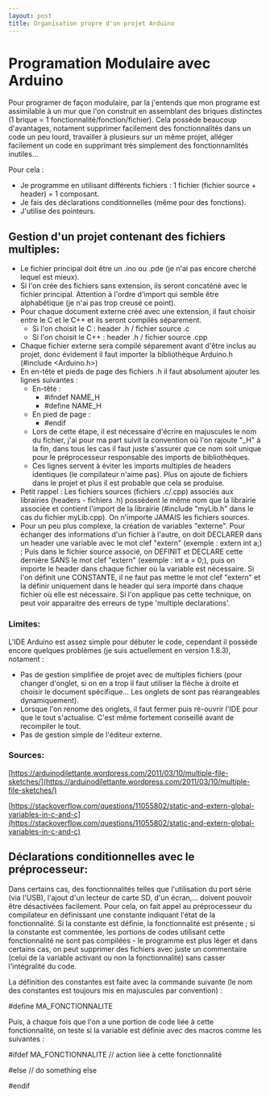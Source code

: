 ```yaml
---
layout: post
title: Organisation propre d'un projet Arduino
---
```


# Programation Modulaire avec Arduino
Pour programer de façon modulaire, par la j'entends que mon programe est assimilable à un mur que l'on construit en assemblant des briques distinctes (1 brique = 1 fonctionnalité/fonction/fichier). Cela possède beaucoup d'avantages, notament supprimer facilement des fonctionnalités dans un code un peu lourd, travailler à plusieurs sur un même projet, alléger facilement un code en supprimant très simplement des fonctionnamlités inutiles...

Pour cela : 
  - Je programme en utilisant différents fichiers : 1 fichier (fichier source + header) = 1 composant.
  - Je fais des déclarations conditionnelles (même pour des fonctions).
  - J'utilise des pointeurs.

## Gestion d'un projet contenant des fichiers multiples:
  - Le fichier principal doit être un .ino ou .pde (je n'ai pas encore cherché lequel est mieux).
  - Si l'on crée des fichiers sans extension, ils seront concaténé avec le fichier principal. Attention à l'ordre d'import qui semble être alphabétique (je n'ai pas trop creusé ce point).
  - Pour chaque document externe créé avec une extension, il faut choisir entre le C et le C++ et ils seront compilés séparement.
    + Si l'on choisit le C : header .h / fichier source .c
    + Si l'on choisit le C++ : header .h / fichier source .cpp
  - Chaque fichier externe sera compilé séparement avant d'être inclus au projet, donc évidement il faut importer la bibliothèque Arduino.h (#include <Arduino.h>)
  - En en-tête et pieds de page des fichiers .h il faut absolument ajouter les lignes suivantes :
    - En-tête :
      + #ifndef NAME_H
      + #define NAME_H
    - En pied de page :
      + #endif
    - Lors de cette étape, il est nécessaire d'écrire en majuscules le nom du fichier, j'ai pour ma part suivit la convention où l'on rajoute "_H" à la fin, dans tous les cas il faut juste s'assurer que ce nom soit unique pour le préprocesseur responsable des imports de bibliothèques.
    - Ces lignes servent à éviter les imports multiples de headers identiques (le compilateur n'aime pas). Plus on ajoute de fichiers dans le projet et plus il est probable que cela se produise.
  - Petit rappel : Les fichiers sources (fichiers .c/.cpp) associés aux librairies (headers - fichiers .h) possèdent le même nom que la librairie associée et contient l'import de la librairie (#include "myLib.h" dans le cas du fichier myLib.cpp). On n'importe JAMAIS les fichiers sources.
  - Pour un peu plus complexe, la création de variables "externe". Pour échanger des informations d'un fichier à l'autre, on doit DECLARER dans un header une variable avec le mot clef "extern" (exemple : extern int a;) ; Puis dans le fichier source associé, on DEFINIT et DECLARE cette dernière SANS le mot clef "extern" (exemple : int a = 0;), puis on importe le header dans chaque fichier où la variable est nécessaire. Si l'on définit une CONSTANTE, il ne faut pas mettre le mot clef "extern" et la définir uniquement dans le header qui sera importé dans chaque fichier où elle est nécessaire. Si l'on applique pas cette technique, on peut voir apparaitre des erreurs de type 'multiple declarations'.


### Limites:
L'IDE Arduino est assez simple pour débuter le code, cependant il possède encore quelques problèmes (je suis actuellement en version 1.8.3), notament :
 - Pas de gestion simplifiée de projet avec de multiples fichiers (pour changer d'onglet, si on en a trop il faut utiliser la flèche à 
 droite et choisir le document spécifique... Les onglets de sont pas réarangeables dynamiquement).
 - Lorsque l'on renome des onglets, il faut fermer puis ré-ouvrir l'IDE pour que le tout s'actualise. C'est même fortement conseillé 
 avant de recompiler le tout.
 - Pas de gestion simple de l'éditeur externe.
 
### Sources:

[https://arduinodilettante.wordpress.com/2011/03/10/multiple-file-sketches/](https://arduinodilettante.wordpress.com/2011/03/10/multiple-file-sketches/)

[https://stackoverflow.com/questions/11055802/static-and-extern-global-variables-in-c-and-c](https://stackoverflow.com/questions/11055802/static-and-extern-global-variables-in-c-and-c)


## Déclarations conditionnelles avec le préprocesseur:
Dans certains cas, des fonctionnalités telles que l'utilisation du port série (via l'USB), l'ajout d'un lecteur de carte SD, d'un écran,... doivent pouvoir être désactivées facilement. Pour cela, on fait appel au préprocesseur du compilateur en définissant une constante indiquant l'état de la fonctionnalité. Si la constante est définie, la fonctionnalité est présente ; si la constante est commentée, les portions de codes utilisant cette fonctionnalité ne sont pas compilées - le programme est plus léger et dans certains cas, on peut supprimer des fichiers avec juste un commentaire (celui de la variable activant ou non la fonctionnalité) sans casser l'intégralité du code.

La définition des constantes est faite avec la commande suivante (le nom des constantes est toujours mis en majuscules par convention) : 

#define MA_FONCTIONNALITE

Puis, à chaque fois que l'on a une portion de code liée à cette fonctionnalité, on teste si la variable est définie avec des macros comme les suivantes :

#ifdef MA_FONCTIONNALITE
  // action liée à cette fonctionnalité

#else
  // do something else

#endif
